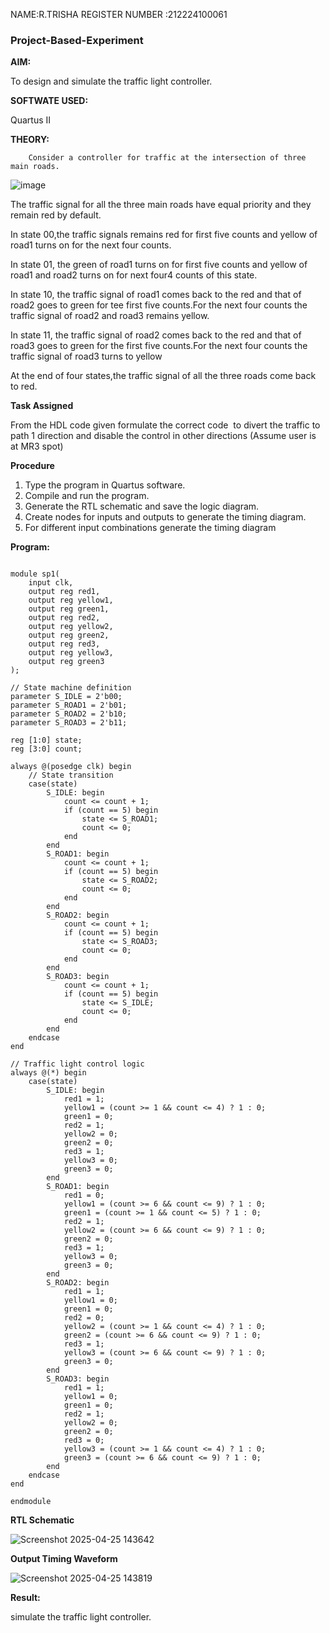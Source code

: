 NAME:R.TRISHA
REGISTER NUMBER :212224100061
### Project-Based-Experiment

**AIM:**

To design and simulate the traffic light controller.

**SOFTWATE USED:**

Quartus II

**THEORY:**
	
     	Consider a controller for traffic at the intersection of three main roads.  

  ![image](https://github.com/naavaneetha/Project-Based-Experiment/assets/154305477/e3af03dd-a4de-4b21-af0a-a5a332a3e4b6)


 The traffic signal for all the three main roads have equal priority and they remain red by default.

 In state 00,the traffic signals remains red for first five counts and yellow of road1 turns on for the next four counts.

 In state 01, the green of road1 turns on for first five counts and yellow of road1 and road2 turns on for next four4 counts of this state.
 
 In state 10, the traffic signal of road1 comes back to the red and that of road2 goes to green for tee first five counts.For the next four counts the traffic signal of road2 and road3 remains yellow.


 In state 11, the traffic signal of road2 comes back to the red and that of road3 goes to green for the first five counts.For the next four counts the traffic signal of road3 turns to yellow

 At the end of four states,the traffic signal of all the three roads come back to red.

**Task Assigned**

From the HDL code given formulate the correct code  to divert the traffic to path 1 direction and disable the control in other directions (Assume user is at MR3 spot)

**Procedure**

1.	Type the program in Quartus software.
2.	Compile and run the program.
3.	Generate the RTL schematic and save the logic diagram.
4.	Create nodes for inputs and outputs to generate the timing diagram.
5.	For different input combinations generate the timing diagram
   
**Program:**
```

module sp1(
    input clk,
    output reg red1,
    output reg yellow1,
    output reg green1,
    output reg red2,
    output reg yellow2,
    output reg green2,
    output reg red3,
    output reg yellow3,
    output reg green3
);

// State machine definition
parameter S_IDLE = 2'b00;
parameter S_ROAD1 = 2'b01;
parameter S_ROAD2 = 2'b10;
parameter S_ROAD3 = 2'b11;

reg [1:0] state;
reg [3:0] count;

always @(posedge clk) begin
    // State transition
    case(state)
        S_IDLE: begin
            count <= count + 1;
            if (count == 5) begin
                state <= S_ROAD1;
                count <= 0;
            end
        end
        S_ROAD1: begin
            count <= count + 1;
            if (count == 5) begin
                state <= S_ROAD2;
                count <= 0;
            end
        end
        S_ROAD2: begin
            count <= count + 1;
            if (count == 5) begin
                state <= S_ROAD3;
                count <= 0;
            end
        end
        S_ROAD3: begin
            count <= count + 1;
            if (count == 5) begin
                state <= S_IDLE;
                count <= 0;
            end
        end
    endcase
end

// Traffic light control logic
always @(*) begin
    case(state)
        S_IDLE: begin
            red1 = 1;
            yellow1 = (count >= 1 && count <= 4) ? 1 : 0;
            green1 = 0;
            red2 = 1;
            yellow2 = 0;
            green2 = 0;
            red3 = 1;
            yellow3 = 0;
            green3 = 0;
        end
        S_ROAD1: begin
            red1 = 0;
            yellow1 = (count >= 6 && count <= 9) ? 1 : 0;
            green1 = (count >= 1 && count <= 5) ? 1 : 0;
            red2 = 1;
            yellow2 = (count >= 6 && count <= 9) ? 1 : 0;
            green2 = 0;
            red3 = 1;
            yellow3 = 0;
            green3 = 0;
        end
        S_ROAD2: begin
            red1 = 1;
            yellow1 = 0;
            green1 = 0;
            red2 = 0;
            yellow2 = (count >= 1 && count <= 4) ? 1 : 0;
            green2 = (count >= 6 && count <= 9) ? 1 : 0;
            red3 = 1;
            yellow3 = (count >= 6 && count <= 9) ? 1 : 0;
            green3 = 0;
        end
        S_ROAD3: begin
            red1 = 1;
            yellow1 = 0;
            green1 = 0;
            red2 = 1;
            yellow2 = 0;
            green2 = 0;
            red3 = 0;
            yellow3 = (count >= 1 && count <= 4) ? 1 : 0;
            green3 = (count >= 6 && count <= 9) ? 1 : 0;
        end
    endcase
end

endmodule

```
**RTL Schematic**

![Screenshot 2025-04-25 143642](https://github.com/user-attachments/assets/e6bc12a2-46b3-45fd-9214-ce1b411875db)

**Output Timing Waveform**

![Screenshot 2025-04-25 143819](https://github.com/user-attachments/assets/fd94fced-838f-4b76-9d9c-c831fcd432c7)

**Result:**

 simulate the traffic light controller.




